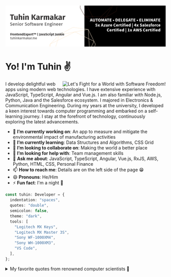 [![Tensai Sensei](images/hero.png)](https://tuhinkarmakar.me)

# Yo! I'm Tuhin ✌️

<a href="https://my.fsf.org/join" target="_blank">
  <img align="right" src="https://static.fsf.org/nosvn/appeal2020/spring/1-world.png" alt="Let's Fight for a World with Software Freedom!">
</a>

I develop delightful web apps using modern web technologies. I have extensive experience with JavaScript, TypeScript, Angular and Vue.js. I am also familiar with Node.js, Python, Java and the Salesforce ecosystem. I majored in Electronics & Communication Engineering. During my years at the university, I developed a keen interest towards computer programming and embarked on a self-learning journey. I stay at the forefront of technology, continuously exploring the latest advancements.

- 🔭 **I’m currently working on**: An app to measure and mitigate the environmental impact of manufacturing activities
- 🌱 **I’m currently learning**: Data Structures and Algorithms, CSS Grid
- 👯 **I’m looking to collaborate on**: Making the world a better place
- 🤔 **I’m looking for help with**: Team management skills
- 💬 **Ask me about**: JavaScript, TypeScript, Angular, Vue.js, RxJS, AWS, Python, HTML, CSS, Personal Finance
- 📫 **How to reach me**: Details are on the left side of the page 😁
- 😄 **Pronouns**: He/Him
- ⚡ **Fun fact**: I'm a night 🦉

```typescript
const tuhin: Developer = {
  indentation: "spaces",
  quotes: "double",
  semicolon: false,
  theme: "dark",
  tools: [
    "Logitech MX Keys",
    "Logitech MX Master 3S",
    "Sony WF-1000XM4",
    "Sony WH-1000XM3",
    "VS Code",
  ],
};
```

<details>
  <summary>My favorite quotes from renowned computer scientists 💬</summary>

Brian Kernighan

> Everyone knows that debugging is twice as hard as writing a program in the first place.
> So if you're as clever as you can be when you write it, how will you ever debug it?

Dennis Ritchie

> Unix is basically a simple operating system, but you have to be a genius to understand the simplicity.

Phil Karlton

> There are only two hard things in Computer Science: cache invalidation and naming things.

</details>
